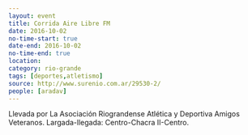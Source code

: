 ```yaml
---
layout: event 
title: Corrida Aire Libre FM
date: 2016-10-02
no-time-start: true
date-end: 2016-10-02
no-time-end: true
location: 
category: rio-grande
tags: [deportes,atletismo]
source: http://www.surenio.com.ar/29530-2/
people: [aradav]
---
```


Llevada por La Asociación Riograndense Atlética y Deportiva Amigos Veteranos. Largada-llegada: Centro-Chacra II-Centro.